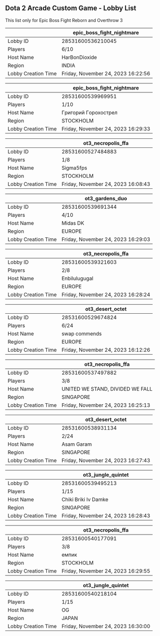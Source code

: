 ## Dota 2 Arcade Custom Game - Lobby List

This list only for Epic Boss Fight Reborn and Overthrow 3

|  | epic_boss_fight_nightmare |
| ------ | ------ |
| Lobby ID | 28531600536210045 |
| Players | 6/10 |
| Host Name | HarBonDioxide |
| Region | INDIA |
| Lobby Creation Time | Friday, November 24, 2023 16:22:56 |


|  | epic_boss_fight_nightmare |
| ------ | ------ |
| Lobby ID | 28531600539969951 |
| Players | 1/10 |
| Host Name | Гpигopий Гopoxocтpeл |
| Region | STOCKHOLM |
| Lobby Creation Time | Friday, November 24, 2023 16:29:33 |


|  | ot3_necropolis_ffa |
| ------ | ------ |
| Lobby ID | 28531600527484883 |
| Players | 1/8 |
| Host Name | Sigma5fps |
| Region | STOCKHOLM |
| Lobby Creation Time | Friday, November 24, 2023 16:08:43 |


|  | ot3_gardens_duo |
| ------ | ------ |
| Lobby ID | 28531600539691344 |
| Players | 4/10 |
| Host Name | Midas DK |
| Region | EUROPE |
| Lobby Creation Time | Friday, November 24, 2023 16:29:03 |


|  | ot3_necropolis_ffa |
| ------ | ------ |
| Lobby ID | 28531600539321603 |
| Players | 2/8 |
| Host Name | Enbilulugugal |
| Region | EUROPE |
| Lobby Creation Time | Friday, November 24, 2023 16:28:24 |


|  | ot3_desert_octet |
| ------ | ------ |
| Lobby ID | 28531600529674824 |
| Players | 6/24 |
| Host Name | swap commends |
| Region | EUROPE |
| Lobby Creation Time | Friday, November 24, 2023 16:12:26 |


|  | ot3_necropolis_ffa |
| ------ | ------ |
| Lobby ID | 28531600537497882 |
| Players | 3/8 |
| Host Name | UNITED WE STAND, DIVIDED WE FALL |
| Region | SINGAPORE |
| Lobby Creation Time | Friday, November 24, 2023 16:25:13 |


|  | ot3_desert_octet |
| ------ | ------ |
| Lobby ID | 28531600538931134 |
| Players | 2/24 |
| Host Name | Asam Garam |
| Region | SINGAPORE |
| Lobby Creation Time | Friday, November 24, 2023 16:27:43 |


|  | ot3_jungle_quintet |
| ------ | ------ |
| Lobby ID | 28531600539495213 |
| Players | 1/15 |
| Host Name | Chiki Briki Iv Damke |
| Region | SINGAPORE |
| Lobby Creation Time | Friday, November 24, 2023 16:28:43 |


|  | ot3_necropolis_ffa |
| ------ | ------ |
| Lobby ID | 28531600540177091 |
| Players | 3/8 |
| Host Name | емпик |
| Region | STOCKHOLM |
| Lobby Creation Time | Friday, November 24, 2023 16:29:55 |


|  | ot3_jungle_quintet |
| ------ | ------ |
| Lobby ID | 28531600540218104 |
| Players | 1/15 |
| Host Name | OG |
| Region | JAPAN |
| Lobby Creation Time | Friday, November 24, 2023 16:30:00 |


